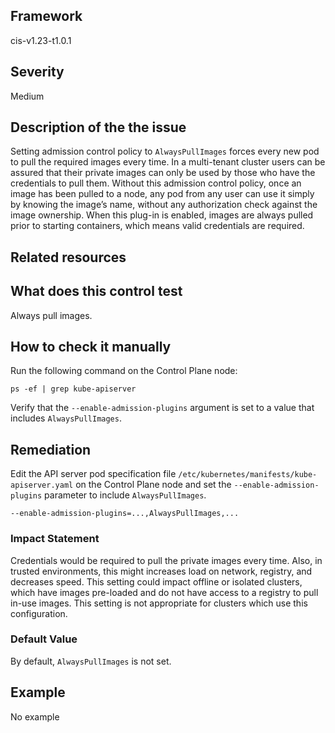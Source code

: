 ## Framework
cis-v1.23-t1.0.1
 
## Severity
Medium

## Description of the the issue
Setting admission control policy to `AlwaysPullImages` forces every new pod to pull the required images every time. In a multi-tenant cluster users can be assured that their private images can only be used by those who have the credentials to pull them. Without this admission control policy, once an image has been pulled to a node, any pod from any user can use it simply by knowing the image’s name, without any authorization check against the image ownership. When this plug-in is enabled, images are always pulled prior to starting containers, which means valid credentials are required.
 
## Related resources

## What does this control test
Always pull images.
 
## How to check it manually
Run the following command on the Control Plane node:

 
```
ps -ef | grep kube-apiserver

```
 Verify that the `--enable-admission-plugins` argument is set to a value that includes `AlwaysPullImages`.
## Remediation
Edit the API server pod specification file `/etc/kubernetes/manifests/kube-apiserver.yaml` on the Control Plane node and set the `--enable-admission-plugins` parameter to include `AlwaysPullImages`.

 
```
--enable-admission-plugins=...,AlwaysPullImages,...

```
 
### Impact Statement
Credentials would be required to pull the private images every time. Also, in trusted environments, this might increases load on network, registry, and decreases speed. This setting could impact offline or isolated clusters, which have images pre-loaded and do not have access to a registry to pull in-use images. This setting is not appropriate for clusters which use this configuration.
### Default Value
By default, `AlwaysPullImages` is not set.
## Example
No example
